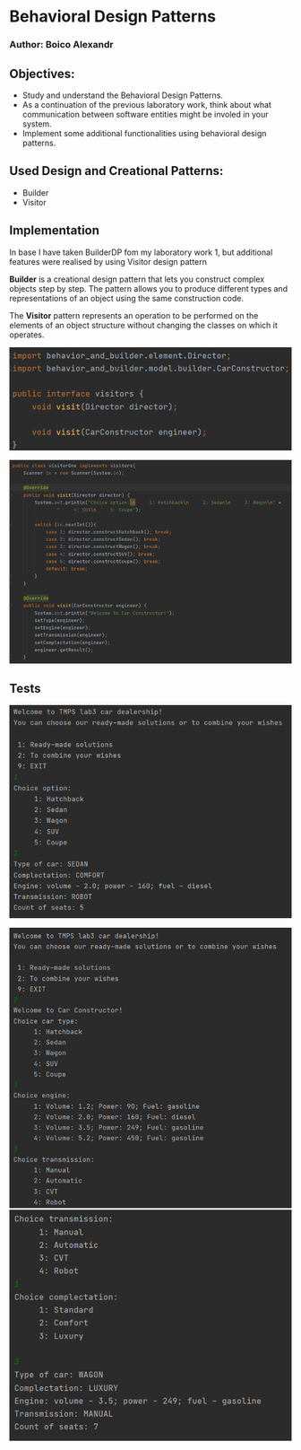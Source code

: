 # Behavioral Design Patterns
### Author: Boico Alexandr
## Objectives:
- Study and understand the Behavioral Design Patterns.
- As a continuation of the previous laboratory work, think about what communication between software entities might be involed in your system.
- Implement some additional functionalities using behavioral design patterns.

## Used Design and Creational Patterns:
- Builder
- Visitor

## Implementation
In base I have taken BuilderDP fom my laboratory work 1, but additional features were realised by using Visitor design pattern

**Builder** is a creational design pattern that lets you construct complex objects step by step. The pattern allows you to produce different types and representations of an object using the same construction code.

The **Visitor** pattern represents an operation to be performed on the elements of an object structure without changing the classes on which it operates. 

![alt text](https://github.com/KJIeu/TMPS_labs/blob/main/lab3/imgs/visitator%20interface.png)

![alt text](https://github.com/KJIeu/TMPS_labs/blob/main/lab3/imgs/visitator%20class.png)

## Tests

![alt text](https://github.com/KJIeu/TMPS_labs/blob/main/lab3/imgs/Ready-made%20solutions.png)

![alt text](https://github.com/KJIeu/TMPS_labs/blob/main/lab3/imgs/choosing%20by%20you1.png)
![alt text](https://github.com/KJIeu/TMPS_labs/blob/main/lab3/imgs/choosing%20by%20you2.png)
